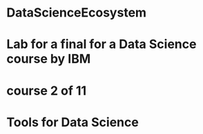 # DataScienceEcosystem
# Lab for a final for a Data Science course by IBM  
# course 2 of 11
# Tools for Data Science
